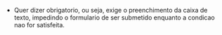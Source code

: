 - Quer dizer obrigatorio, ou seja, exige o preenchimento da caixa de texto, impedindo o formulario de ser submetido enquanto a condicao nao for satisfeita. 